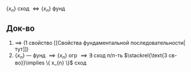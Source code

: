 $\{ x_{n} \}$ сход $\Leftrightarrow \{ x_{n} \}$ фунд

## Док-во

1. $\implies$ (1 свойство [[Свойства фундаментальной последовательности|тут]])
2. $\{ x_{n} \}$ — фунд $\implies \{ x_{n} \}$ огр $\implies \exists$ сход п/п-ть $\stackrel{\text{3 св-во}}\implies \{ x_{n} \}$ сход